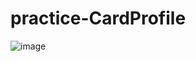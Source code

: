 # practice-CardProfile

![image](https://user-images.githubusercontent.com/83596975/217670552-8a5dbd7b-c920-4dd9-babb-e8c1b966962a.png)
